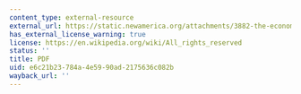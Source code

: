 ```yaml
---
content_type: external-resource
external_url: https://static.newamerica.org/attachments/3882-the-economic-case-for-dedicated-unlicensed-spectrum-below-3ghz/Doc_File_1899_working_paper.d552ddbd4e7c472697f26249591af374.pdf
has_external_license_warning: true
license: https://en.wikipedia.org/wiki/All_rights_reserved
status: ''
title: PDF
uid: e6c21b23-784a-4e59-90ad-2175636c082b
wayback_url: ''
---
```

